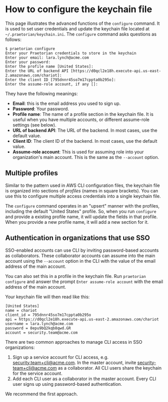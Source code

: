 # How to configure the keychain file

This page illustrates the advanced functions of the `configure` command. It is used to set
user credentials and update the keychain file located at `~/.praetorian/keychain.ini`.
The `configure` command asks questions as follows:

```
$ praetorian configure
Enter your Praetorian credentials to store in the keychain
Enter your email: lara.lynch@acme.com
Enter your password:
Enter the profile name [United States]:
Enter the URL of backend API [https://d0qcl2e18h.execute-api.us-east-2.amazonaws.com/chariot]:
Enter the client ID [795dnnr45so7m17cppta0b295o]:
Enter the assume-role account, if any []:
```

They have the following meanings:

- **Email**: this is the email address you used to sign up.
- **Password**: Your password.
- **Profile name**: The name of a profile section in the keychain file. It is
  useful when you have multiple accounts, or different assume-role settings (see below).
- **URL of backend API**: The URL of the backend. In most cases, use the default value.
- **Client ID**: The client ID of the backend. In most cases, use the default value.
- **Assume-role account**: This is used for assuming role into your organization's main
  account. This is the same as the `--account` option.

## Multiple profiles

Similar to the pattern used in AWS CLI configuration files, the keychain file is 
organized into sections of _profiles_ (names in square brackets). You can use this to configure
multiple access credentials into a single keychain file.

The `configure` command operates in an "upsert" manner with the profiles, including the
default "United States" profile. So, when you run `configure` and provide a
existing profile name, it will update the fields in that profile. When you provide
a new profile name, it will add a new section for it.


## Authentication in organizations that use SSO

SSO-enabled accounts can use CLI by inviting password-based accounts as collaborators.
These collaborator accounts can assume into the main account using the `--account` option
in the CLI with the value of the email address of the main account.

You can also set this in a profile in the keychain file. Run `praetorian configure` and
answer the prompt `Enter assume-role account` with the email address of the main account.

Your keychain file will then read like this:

```
[United States]
name = chariot
client_id = 795dnnr45so7m17cppta0b295o
api = https://d0qcl2e18h.execute-api.us-east-2.amazonaws.com/chariot
username = lara.lynch@acme.com
password = 8epu9bQ2kqb8qwd.GR
account = security.team@acme.com
```

There are two common approaches to manage CLI access in SSO organizations:

1. Sign up a service account for CLI access, e.g. security.team+cli@acme.com. In the master
   account, invite security-team+cli@acme.com as a collaborator. All CLI users share the
   keychain for the service account.
3. Add each CLI user as a collaborator in the master account. Every CLI user signs up using
   password-based authentication.

We recommend the first approach.
